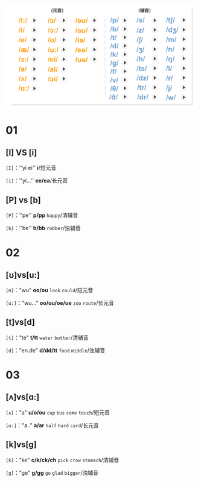 ![image-20230718203024268](assets/00-Note/image-20230718203024268.png)

# 01

## [I] VS [i]

`[I]`：''yi ei'' **i**/短元音

`[i]`：''yi...'' **ee/ea**/长元音

## [P] vs [b]

`[P]`：''pe'' **p/pp** `happy`/清辅音

`[b]`：''be'' **b/bb** `rubber`/浊辅音

# 02

## [ʊ]vs[u:]

`[ʊ]`："wu" **oo/ou** `look` `could`/短元音

`[u:]`："wu..." **oo/ou/oe/ue** `zoo` `route`/长元音

## [t]vs[d]

`[t]`："te" **t/tt** `water` `butter`/清辅音

`[d]`："en.de" **d/dd/tt** `food` `middle`/浊辅音

# 03

## [ʌ]vs[ɑ:]

`[ʌ]`："a" **u/o/ou** `cup` `bus` `come` `touch`/短元音

`[ɑ:]`："a.." **a/ar** `half` `hard` `card`/长元音

## [k]vs[g]

`[k]`："ke" **c/k/ck/ch** `pick` `crow` `stomach`/清辅音

`[g]`："ge" **g/gg** `go` `glad` `bigger`/浊辅音

